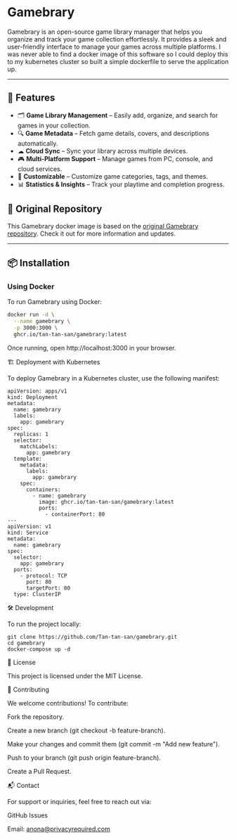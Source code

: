 # Gamebrary

Gamebrary is an open-source game library manager that helps you organize and track your game collection effortlessly. It provides a sleek and user-friendly interface to manage your games across multiple platforms. I was never able to find a docker image of this software so I could deploy this to my kubernetes cluster so built a simple dockerfile to serve the application up. 

---


## 🚀 Features

- 🗂 **Game Library Management** – Easily add, organize, and search for games in your collection.
- 🔍 **Game Metadata** – Fetch game details, covers, and descriptions automatically.
- ☁ **Cloud Sync** – Sync your library across multiple devices.
- 🎮 **Multi-Platform Support** – Manage games from PC, console, and cloud services.
- 🔧 **Customizable** – Customize game categories, tags, and themes.
- 📊 **Statistics & Insights** – Track your playtime and completion progress.


## 🔗 Original Repository

This Gamebrary docker image is based on the [original Gamebrary repository](https://github.com/gamebrary/gamebrary). Check it out for more information and updates.


---



## 📦 Installation

### Using Docker

To run Gamebrary using Docker:

```bash
docker run -d \
  --name gamebrary \
  -p 3000:3000 \
  ghcr.io/tan-tan-san/gamebrary:latest
```
Once running, open http://localhost:3000 in your browser.




🏗️ Deployment with Kubernetes

To deploy Gamebrary in a Kubernetes cluster, use the following manifest:
```
apiVersion: apps/v1
kind: Deployment
metadata:
  name: gamebrary
  labels:
    app: gamebrary
spec:
  replicas: 1
  selector:
    matchLabels:
      app: gamebrary
  template:
    metadata:
      labels:
        app: gamebrary
    spec:
      containers:
        - name: gamebrary
          image: ghcr.io/tan-tan-san/gamebrary:latest
          ports:
            - containerPort: 80
---
apiVersion: v1
kind: Service
metadata:
  name: gamebrary
spec:
  selector:
    app: gamebrary
  ports:
    - protocol: TCP
      port: 80
      targetPort: 80
  type: ClusterIP
```


🛠️ Development

To run the project locally:

```
git clone https://github.com/Tan-tan-san/gamebrary.git
cd gamebrary
docker-compose up -d
```



📜 License

This project is licensed under the MIT License.




🤝 Contributing

We welcome contributions! To contribute:

Fork the repository.

Create a new branch (git checkout -b feature-branch).

Make your changes and commit them (git commit -m "Add new feature").

Push to your branch (git push origin feature-branch).

Create a Pull Request.




📬 Contact

For support or inquiries, feel free to reach out via:

GitHub Issues

Email: anona@privacyrequired.com


